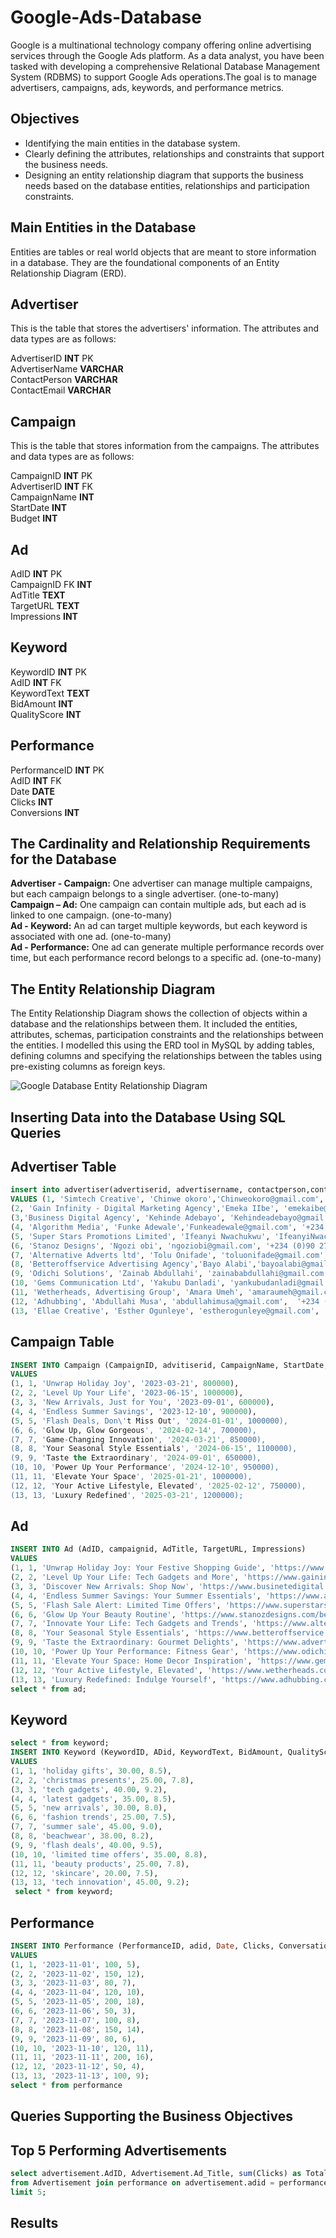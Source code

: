 # Google-Ads-Database
Google is a multinational technology company offering online advertising services through the Google Ads platform. As a data analyst, you have been tasked with developing a comprehensive Relational Database Management System (RDBMS) to support Google Ads operations.The goal is to manage advertisers, campaigns, ads, keywords, and performance metrics.

## Objectives
* Identifying the main entities in the database system.
* Clearly defining the attributes, relationships and constraints that support the business needs.
* Designing an entity relationship diagram that supports the business needs based on the database entities, relationships and
participation constraints.


## Main Entities in the Database
Entities are tables or real world objects that are meant to store information in a database. They are the foundational components of an Entity Relationship Diagram (ERD). 

## Advertiser
This is the table that stores the advertisers' information. The attributes and data types are as follows: <br>

AdvertiserID **INT**  PK  <br> 
AdvertiserName  **VARCHAR** <br>
ContactPerson **VARCHAR** <br>
ContactEmail  **VARCHAR** <br>

## Campaign
This is the table that stores information from the campaigns. The attributes and data types are as follows: <br>

CampaignID **INT** PK <br>
AdvertiserID **INT**  FK <br>
CampaignName **INT** <br>
StartDate **INT** <br>
Budget **INT** <br>

## Ad

AdID **INT** PK <br>
CampaignID  FK **INT** <br>
AdTitle **TEXT** <br>
TargetURL **TEXT** <br>
Impressions **INT** <br>

## Keyword
KeywordID **INT** PK <br>
AdID **INT**  FK <br>
KeywordText **TEXT** <br>
BidAmount **INT** <br>
QualityScore **INT** <br>

## Performance

PerformanceID **INT** PK  <br>
AdID **INT**  FK <br>
Date **DATE** <br>
Clicks **INT** <br>
Conversions **INT** <br>


## The Cardinality and Relationship Requirements for the Database
**Advertiser - Campaign:** One advertiser can manage multiple campaigns, but each campaign belongs to a single advertiser.  (one-to-many) <br>
**Campaign – Ad:** One campaign can contain multiple ads, but each ad is linked to one campaign.  (one-to-many) <br>
**Ad - Keyword:** An ad can target multiple keywords, but each keyword is associated with one ad.  (one-to-many)  <br>
**Ad - Performance:** One ad can generate multiple performance records over time, but each performance record belongs to a specific ad. (one-to-many)  <br>


## The Entity Relationship Diagram
The Entity Relationship Diagram shows the collection of objects within a database and the relationships between them. It included the entities, attributes, schemas, participation constraints and the relationships between the entities. I modelled this using the ERD tool in MySQL by adding tables, defining columns and specifying the relationships between the tables
using pre-existing columns as foreign keys.

![Google Database Entity Relationship Diagram](erd.png)


## Inserting Data into the Database Using SQL Queries

## Advertiser Table

```sql
insert into advertiser(advertiserid, advertisername, contactperson,contactemail,phonenumber)
VALUES (1, 'Simtech Creative', 'Chinwe okoro','Chinweokoro@gmail.com','+234 (0)70 4735 0000'),
(2, 'Gain Infinity - Digital Marketing Agency','Emeka IIbe', 'emekaibe@gmail.com','+234 (0)70 61839863'),
(3,'Business Digital Agency', 'Kehinde Adebayo', 'Kehindeadebayo@gmail.com','+234 (0)90 2726 9753'),
(4, 'Algorithm Media', 'Funke Adewale','Funkeadewale@gmail.com', '+234 (0)70 4735 0001'),
(5, 'Super Stars Promotions Limited', 'Ifeanyi Nwachukwu', 'IfeanyiNwackukwu@gmail.com','+234 (0)70 6183 9069'),
(6, 'Stanoz Designs', 'Ngozi obi', 'ngoziobi@gmail.com', '+234 (0)90 2726 9754'),
(7, 'Alternative Adverts ltd', 'Tolu Onifade', 'toluonifade@gmail.com','+234 (0)70 4735 0002'),
(8, 'Betteroffservice Advertising Agency','Bayo Alabi','bayoalabi@gmail.com', '+234 (0)70 6183 9070'),
(9, 'Odichi Solutions', 'Zainab Abdullahi', 'zainababdullahi@gmail.com', '+234 (0)90 2726 9755'),
(10, 'Gems Communication Ltd', 'Yakubu Danladi', 'yankubudanladi@gmail.com', '+234 (0)70 4735 0003'),
(11, 'Wetherheads, Advertising Group', 'Amara Umeh', 'amaraumeh@gmail.com', '+234 (0)70 6183 9071'),
(12, 'Adhubbing', 'Abdullahi Musa', 'abdullahimusa@gmail.com',  '+234 (0)90 2726 9756'),
(13, 'Ellae Creative', 'Esther Ogunleye', 'estherogunleye@gmail.com', '+234 (0)70 4735 0004');
```

## Campaign Table

```sql
INSERT INTO Campaign (CampaignID, advitiserid, CampaignName, StartDate, Budget)
VALUES
(1, 1, 'Unwrap Holiday Joy', '2023-03-21', 800000),
(2, 2, 'Level Up Your Life', '2023-06-15', 1000000),
(3, 3, 'New Arrivals, Just for You', '2023-09-01', 600000),
(4, 4, 'Endless Summer Savings', '2023-12-10', 900000),
(5, 5, 'Flash Deals, Don\'t Miss Out', '2024-01-01', 1000000),
(6, 6, 'Glow Up, Glow Gorgeous', '2024-02-14', 700000),
(7, 7, 'Game-Changing Innovation', '2024-03-21', 850000),
(8, 8, 'Your Seasonal Style Essentials', '2024-06-15', 1100000),
(9, 9, 'Taste the Extraordinary', '2024-09-01', 650000),
(10, 10, 'Power Up Your Performance', '2024-12-10', 950000),
(11, 11, 'Elevate Your Space', '2025-01-21', 1000000),
(12, 12, 'Your Active Lifestyle, Elevated', '2025-02-12', 750000),
(13, 13, 'Luxury Redefined', '2025-03-21', 1200000);
```

## Ad

```sql
INSERT INTO Ad (AdID, campaignid, AdTitle, TargetURL, Impressions)
VALUES
(1, 1, 'Unwrap Holiday Joy: Your Festive Shopping Guide', 'https://www.simtechcreative.com/holiday-gifts', 10000),
(2, 2, 'Level Up Your Life: Tech Gadgets and More', 'https://www.gaininfinity.com/tech-gadgets', 15000),
(3, 3, 'Discover New Arrivals: Shop Now', 'https://www.businetedigital.com/new-arrivals', 8000),
(4, 4, 'Endless Summer Savings: Your Summer Essentials', 'https://www.algorithmmedia.com/summer-essentials', 12000),
(5, 5, 'Flash Sale Alert: Limited Time Offers', 'https://www.superstarspromotions.com/flash-sale', 20000),
(6, 6, 'Glow Up Your Beauty Routine', 'https://www.stanozdesigns.com/beauty-products', 5000),
(7, 7, 'Innovate Your Life: Tech Gadgets and Trends', 'https://www.alternativeadverts.com/tech-trends', 10000),
(8, 8, 'Your Seasonal Style Essentials', 'https://www.betteroffservice.com/fashion-trends', 15000),
(9, 9, 'Taste the Extraordinary: Gourmet Delights', 'https://www.advertisingagency.com/gourmet-food', 8000 ),
(10, 10, 'Power Up Your Performance: Fitness Gear', 'https://www.odichisolutions.com/fitness-gear', 12000),
(11, 11, 'Elevate Your Space: Home Decor Inspiration', 'https://www.gemscommunications.com/home-decor', 20000 ),
(12, 12, 'Your Active Lifestyle, Elevated', 'https://www.wetherheads.com/active-lifestyle', 5000 ),
(13, 13, 'Luxury Redefined: Indulge Yourself', 'https://www.adhubbing.com/luxury-goods', 10000);
select * from ad;
```

## Keyword

```sql
select * from keyword;
INSERT INTO Keyword (KeywordID, ADid, KeywordText, BidAmount, QualityScore)
VALUES
(1, 1, 'holiday gifts', 30.00, 8.5),
(2, 2, 'christmas presents', 25.00, 7.8),
(3, 3, 'tech gadgets', 40.00, 9.2),
(4, 4, 'latest gadgets', 35.00, 8.5),
(5, 5, 'new arrivals', 30.00, 8.0),
(6, 6, 'fashion trends', 25.00, 7.5),
(7, 7, 'summer sale', 45.00, 9.0),
(8, 8, 'beachwear', 38.00, 8.2),
(9, 9, 'flash deals', 40.00, 9.5),
(10, 10, 'limited time offers', 35.00, 8.8),
(11, 11, 'beauty products', 25.00, 7.8),
(12, 12, 'skincare', 20.00, 7.5),
(13, 13, 'tech innovation', 45.00, 9.2);
 select * from keyword;
```

## Performance
```sql
INSERT INTO Performance (PerformanceID, adid, Date, Clicks, Conversations)
VALUES
(1, 1, '2023-11-01', 100, 5),
(2, 2, '2023-11-02', 150, 12),
(3, 3, '2023-11-03', 80, 7),
(4, 4, '2023-11-04', 120, 10),
(5, 5, '2023-11-05', 200, 18),
(6, 6, '2023-11-06', 50, 3),
(7, 7, '2023-11-07', 100, 8),
(8, 8, '2023-11-08', 150, 14),
(9, 9, '2023-11-09', 80, 6),
(10, 10, '2023-11-10', 120, 11),
(11, 11, '2023-11-11', 200, 16),
(12, 12, '2023-11-12', 50, 4),
(13, 13, '2023-11-13', 100, 9);
select * from performance
```


## Queries Supporting the Business Objectives

## Top 5 Performing Advertisements

```sql
select advertisement.AdID, Advertisement.Ad_Title, sum(Clicks) as Total_clicks, sum(conversions) as total_conversion
from Advertisement join performance on advertisement.adid = performance.adid group by advertisement.adid order by total_conversion desc
limit 5;
```

## Results



